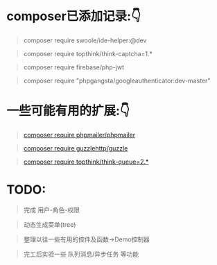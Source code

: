 # composer已添加记录:👇

> composer require swoole/ide-helper:@dev

> composer require topthink/think-captcha=1.*

> composer require firebase/php-jwt

> composer require "phpgangsta/googleauthenticator:dev-master"

# 一些可能有用的扩展:👇

> [composer require phpmailer/phpmailer](https://packagist.org/packages/phpmailer/phpmailer)

> [composer require guzzlehttp/guzzle](https://blog.csdn.net/weixin_43967933/article/details/89094935)

> [composer require topthink/think-queue=2.*](https://www.cnblogs.com/gyfluck/p/14024580.html)



# TODO:
> 完成 用户-角色-权限

> 动态生成菜单(tree)

> 整理以往一些有用的控件及函数->Demo控制器

> 完工后实验一些 队列消息/异步任务 等功能
